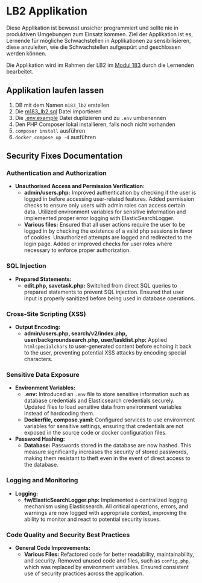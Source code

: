 # LB2 Applikation

Diese Applikation ist bewusst unsicher programmiert und sollte nie in produktiven Umgebungen zum Einsatz kommen. Ziel der Applikation ist es, Lernende für mögliche Schwachstellen in Applikationen zu sensibilisieren, diese anzuleiten, wie die Schwachstellen aufgespürt und geschlossen werden können.

Die Applikation wird im Rahmen der LB2 im [Modul 183](https://gitlab.com/ch-tbz-it/Stud/m183/m183) durch die Lernenden bearbeitet.

## Applikation laufen lassen

1. DB mit dem Namen `m183_lb2` erstellen
2. Die [m183_lb2.sql](./m183_lb2.sql) Datei importieren
3. Die [.env.example](./.env.example) Datei duplizieren und zu `.env` umbenennen
4. Den PHP Composer lokal installieren, falls noch nicht vorhanden
5. `composer install` ausführen
6. `docker compose up -d` ausführen

## Security Fixes Documentation

### Authentication and Authorization

- **Unauthorised Access and Permission Verification:**
  - **admin/users.php:** Improved authentication by checking if the user is logged in before accessing user-related features. Added permission checks to ensure only users with admin roles can access certain data. Utilized environment variables for sensitive information and implemented proper error logging with ElasticSearchLogger.
  - **Various files:**
    Ensured that all user actions require the user to be logged in by checking the existence of a valid php sessions in favor of cookies. Unauthorized attempts are logged and redirected to the login page. Added or improved checks for user roles where necessary to enforce proper authorization.

### SQL Injection

- **Prepared Statements:**
  - **edit.php, savetask.php:** Switched from direct SQL queries to prepared statements to prevent SQL injection. Ensured that user input is properly sanitized before being used in database operations.

### Cross-Site Scripting (XSS)

- **Output Encoding:**
  - **admin/users.php, search/v2/index.php, user/backgroundsearch.php, user/tasklist.php:** Applied `htmlspecialchars` to user-generated content before echoing it back to the user, preventing potential XSS attacks by encoding special characters.

### Sensitive Data Exposure

- **Environment Variables:**
  - **.env:** Introduced an `.env` file to store sensitive information such as database credentials and Elasticsearch credentials securely. Updated files to load sensitive data from environment variables instead of hardcoding them.
  - **Dockerfile, compose.yaml:** Configured services to use environment variables for sensitive settings, ensuring that credentials are not exposed in the source code or docker configuration files.
- **Password Hashing:**
  - **Database:** Passwords stored in the database are now hashed. This measure significantly increases the security of stored passwords, making them resistant to theft even in the event of direct access to the database.

### Logging and Monitoring

- **Logging:**
  - **fw/ElasticSearchLogger.php:** Implemented a centralized logging mechanism using Elasticsearch. All critical operations, errors, and warnings are now logged with appropriate context, improving the ability to monitor and react to potential security issues.

### Code Quality and Security Best Practices

- **General Code Improvements:**
  - **Various Files:** Refactored code for better readability, maintainability, and security. Removed unused code and files, such as `config.php`, which was replaced by environment variables. Ensured consistent use of security practices across the application.
